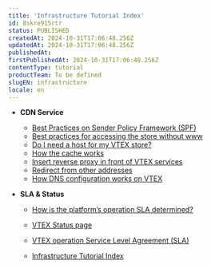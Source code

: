 ```yaml
---
title: 'Infrastructure Tutorial Index'
id: 8skre915rtr
status: PUBLISHED
createdAt: 2024-10-31T17:06:48.256Z
updatedAt: 2024-10-31T17:06:48.256Z
publishedAt: 
firstPublishedAt: 2024-10-31T17:06:48.256Z
contentType: tutorial
productTeam: To be defined
slugEN: infrastructure
locale: en
---
```


- **CDN Service**

  - [Best Practices on Sender Policy Framework (SPF)](en/docs/tutorial/best-practices-on-spf)
  - [Best practices for accessing the store without www](en/docs/tutorial/best-practices-for-accessing-the-store-without-www)
  - [Do I need a host for my VTEX store?](en/docs/tutorial/do-i-need-a-host-for-my-vtex-store)
  - [How the cache works](en/docs/tutorial/understanding-how-the-cache-works)
  - [Insert reverse proxy in front of VTEX services](en/docs/tutorial/insert-reverse-proxy-in-front-of-vtex-services)
  - [Redirect from other addresses](en/docs/tutorial/redirect-from-other-addresses)
  - [​​How DNS configuration works on VTEX](en/docs/tutorial/how-dns-configuration-works-on-vtex)


- **SLA & Status**

  - [How is the platform’s operation SLA determined?](en/docs/tutorial/how-is-the-platforms-operation-sla-determined)
  - [VTEX Status page](en/docs/tutorial/vtex-status-page)
  - [VTEX operation Service Level Agreement (SLA)](en/docs/tutorial/vtex-operation-service-level-agreement-sla)


  - [Infrastructure Tutorial Index](en/docs/tutorial/index-en-tutorial-infrastructure)

